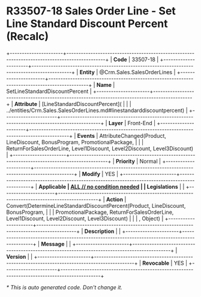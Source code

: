 ﻿---
erp.type: front-end-business-rule
erp.entity: Crm.Sales.SalesOrderLines
---

# R33507-18 Sales Order Line - Set Line Standard Discount Percent (Recalc)
+----------------------+----------------------------------------------------------------------------------------------+
| **Code**             | 33507-18                                                                                     |
+----------------------+----------------------------------------------------------------------------------------------+
| **Entity**           | @Crm.Sales.SalesOrderLines                                                                   |
+----------------------+----------------------------------------------------------------------------------------------+
| **Name**             | SetLineStandardDiscountPercent                                                               |
+----------------------+----------------------------------------------------------------------------------------------+
| **Attribute**        | [LineStandardDiscountPercent](                                                               |
|                      | ../entities/Crm.Sales.SalesOrderLines.md#linestandarddiscountpercent)                        |
+----------------------+----------------------------------------------------------------------------------------------+
| **Layer**            | Front-End                                                                                    |
+----------------------+----------------------------------------------------------------------------------------------+
| **Events**           | AttributeChanged(Product, LineDiscount, BonusProgram, PromotionalPackage,                    |
|                      | ReturnForSalesOrderLine, Level1Discount, Level2Discount, Level3Discount)                     |
+----------------------+----------------------------------------------------------------------------------------------+
| **Priority**         | Normal                                                                                       |
+----------------------+----------------------------------------------------------------------------------------------+
| **Modify**           | YES                                                                                          |
+----------------------+----------------------------------------------------------------------------------------------+
| **Applicable         | [ALL // no condition needed](xref:applicable-legislations)                                   |
| Legislations**       |                                                                                              |
+----------------------+----------------------------------------------------------------------------------------------+
| **Action**           | Convert(DetermineLineStandardDiscountPercent(Product, LineDiscount, BonusProgram,            |
|                      | PromotionalPackage, ReturnForSalesOrderLine, Level1Discount, Level2Discount, Level3Discount) |
|                      | , Object)                                                                                    |
+----------------------+----------------------------------------------------------------------------------------------+
| **Description**      |                                                                                              |
+----------------------+----------------------------------------------------------------------------------------------+
| **Message**          |                                                                                              |
+----------------------+----------------------------------------------------------------------------------------------+
| **Version**          |                                                                                              |
+----------------------+----------------------------------------------------------------------------------------------+
| **Revocable**        | YES                                                                                          |
+----------------------+----------------------------------------------------------------------------------------------+

*\* This is auto generated code. Don't change it.*
